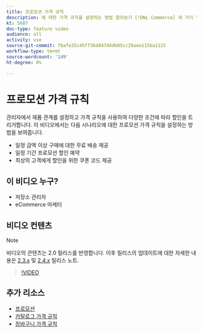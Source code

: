 ```yaml
---
title: 프로모션 가격 규칙
description: 에 대한 가격 규칙을 설정하는 방법 알아보기 [!DNL Commerce] 세 가지 일반적인 시나리오에 대한 storefront 프로모션.
kt: 5607
doc-type: feature video
audience: all
activity: use
source-git-commit: fbafe35c45ff36d847d4db05cc29aea115ba1125
workflow-type: tm+mt
source-wordcount: '149'
ht-degree: 0%

---
```



# 프로모션 가격 규칙

관리자에서 제품 관계를 설정하고 가격 규칙을 사용하여 다양한 조건에 따라 할인을 트리거합니다. 이 비디오에서는 다음 시나리오에 대한 프로모션 가격 규칙을 설정하는 방법을 보여줍니다.

- 일정 금액 이상 구매에 대한 무료 배송 제공
- 일정 기간 프로모션 할인 예약
- 최상의 고객에게 할인을 위한 쿠폰 코드 제공

## 이 비디오 누구?

- 저장소 관리자
- eCommerce 마케터

## 비디오 컨텐츠

>[!NOTE]
>
>비디오의 콘텐츠는 2.0 릴리스를 반영합니다. 이후 릴리스의 업데이트에 대한 자세한 내용은 [2.3.x](https://devdocs.magento.com/guides/v2.3/release-notes/bk-release-notes.html) 및 [2.4.x](https://devdocs.magento.com/guides/v2.4/release-notes/bk-release-notes.html) 릴리스 노트.

>[!VIDEO](https://video.tv.adobe.com/v/35773?quality=12&learn=on)

## 추가 리소스

- [프로모션](https://docs.magento.com/user-guide/marketing/promotions.html)
- [카탈로그 가격 규칙](https://docs.magento.com/user-guide/marketing/price-rules-catalog.html)
- [장바구니 가격 규칙](https://docs.magento.com/user-guide/marketing/price-rules-cart.html)

